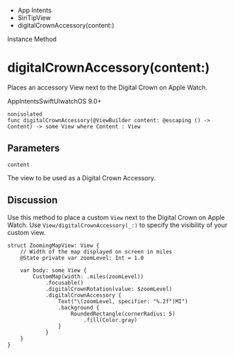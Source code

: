 

- App Intents
- SiriTipView
-  digitalCrownAccessory(content:) 

Instance Method

# digitalCrownAccessory(content:)

Places an accessory View next to the Digital Crown on Apple Watch.

AppIntentsSwiftUIwatchOS 9.0+

``` source
nonisolated
func digitalCrownAccessory(@ViewBuilder content: @escaping () -> Content) -> some View where Content : View
```

## Parameters 

`content`  

The view to be used as a Digital Crown Accessory.

## Discussion

Use this method to place a custom `View` next to the Digital Crown on Apple Watch. Use `View/digitalCrownAccessory(_:)` to specify the visibility of your custom view.

```
struct ZoomingMapView: View {
    // Width of the map displayed on screen in miles
    @State private var zoomLevel: Int = 1.0

    var body: some View {
        CustomMap(width: .miles(zoomLevel))
            .focusable()
            .digitalCrownRotation(value: $zoomLevel)
            .digitalCrownAccessory {
                Text("\(zoomLevel, specifier: "%.2f")MI")
                .background {
                    RoundedRectangle(cornerRadius: 5)
                        .fill(Color.gray)
                }
            }
    }
}
```

